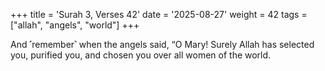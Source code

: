 +++
title = 'Surah 3, Verses 42'
date = '2025-08-27'
weight = 42
tags = ["allah", "angels", "world"]
+++

And ˹remember˺ when the angels said, “O Mary! Surely Allah has selected you, purified you, and chosen you over all women of the world.